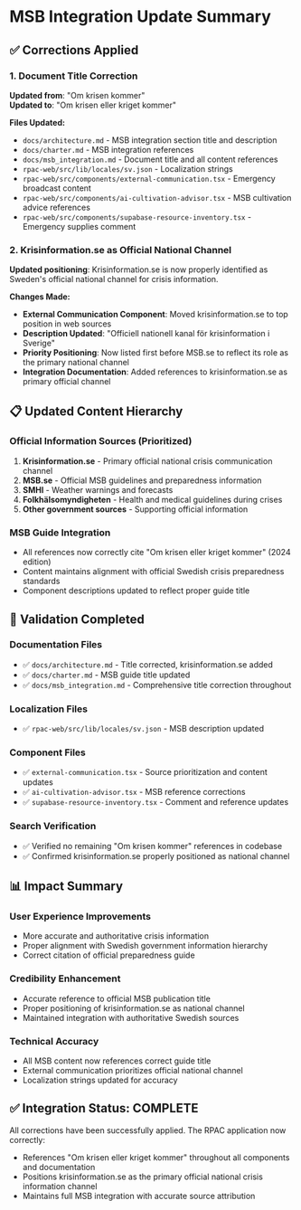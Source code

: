# MSB Integration Update Summary

## ✅ **Corrections Applied**

### **1. Document Title Correction**
**Updated from**: "Om krisen kommer"  
**Updated to**: "Om krisen eller kriget kommer"

**Files Updated:**
- `docs/architecture.md` - MSB integration section title and description
- `docs/charter.md` - MSB integration references
- `docs/msb_integration.md` - Document title and all content references
- `rpac-web/src/lib/locales/sv.json` - Localization strings
- `rpac-web/src/components/external-communication.tsx` - Emergency broadcast content
- `rpac-web/src/components/ai-cultivation-advisor.tsx` - MSB cultivation advice references
- `rpac-web/src/components/supabase-resource-inventory.tsx` - Emergency supplies comment

### **2. Krisinformation.se as Official National Channel**
**Updated positioning**: Krisinformation.se is now properly identified as Sweden's official national channel for crisis information.

**Changes Made:**
- **External Communication Component**: Moved krisinformation.se to top position in web sources
- **Description Updated**: "Officiell nationell kanal för krisinformation i Sverige"
- **Priority Positioning**: Now listed first before MSB.se to reflect its role as the primary national channel
- **Integration Documentation**: Added references to krisinformation.se as primary official channel

## 📋 **Updated Content Hierarchy**

### **Official Information Sources (Prioritized)**
1. **Krisinformation.se** - Primary official national crisis communication channel
2. **MSB.se** - Official MSB guidelines and preparedness information
3. **SMHI** - Weather warnings and forecasts
4. **Folkhälsomyndigheten** - Health and medical guidelines during crises
5. **Other government sources** - Supporting official information

### **MSB Guide Integration**
- All references now correctly cite "Om krisen eller kriget kommer" (2024 edition)
- Content maintains alignment with official Swedish crisis preparedness standards
- Component descriptions updated to reflect proper guide title

## 🎯 **Validation Completed**

### **Documentation Files**
- ✅ `docs/architecture.md` - Title corrected, krisinformation.se added
- ✅ `docs/charter.md` - MSB guide title updated
- ✅ `docs/msb_integration.md` - Comprehensive title correction throughout

### **Localization Files**
- ✅ `rpac-web/src/lib/locales/sv.json` - MSB description updated

### **Component Files**
- ✅ `external-communication.tsx` - Source prioritization and content updates
- ✅ `ai-cultivation-advisor.tsx` - MSB reference corrections
- ✅ `supabase-resource-inventory.tsx` - Comment and reference updates

### **Search Verification**
- ✅ Verified no remaining "Om krisen kommer" references in codebase
- ✅ Confirmed krisinformation.se properly positioned as national channel

## 📊 **Impact Summary**

### **User Experience Improvements**
- More accurate and authoritative crisis information
- Proper alignment with Swedish government information hierarchy
- Correct citation of official preparedness guide

### **Credibility Enhancement**
- Accurate reference to official MSB publication title
- Proper positioning of krisinformation.se as national channel
- Maintained integration with authoritative Swedish sources

### **Technical Accuracy**
- All MSB content now references correct guide title
- External communication prioritizes official national channel
- Localization strings updated for accuracy

## ✅ **Integration Status: COMPLETE**

All corrections have been successfully applied. The RPAC application now correctly:
- References "Om krisen eller kriget kommer" throughout all components and documentation
- Positions krisinformation.se as the primary official national crisis information channel
- Maintains full MSB integration with accurate source attribution

